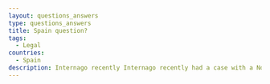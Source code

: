 ```yaml
---
layout: questions_answers
type: questions_answers
title: Spain question?
tags:
  - Legal
countries:
  - Spain
description: Internago recently Internago recently had a case with a Nordic e-commerce company selling consumer goods online to a few EU-markets. In this particular case, the company wanted to know if they were obliged to register a local company or a branch in order to pursue sales on the French market.
---
```

